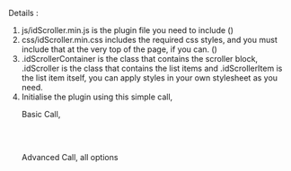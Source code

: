 Details : 

<ol>
<li>js/idScroller.min.js is the plugin file you need to include (<script src="path_to_js_folder/idScroller.min.js"></script>)</li>
<li>css/idScroller.min.css includes the required css styles, and you must include that at the very top of the page, if you can. (<link rel="stylesheet" href="path_to_css_folder/idScroller.min.css">)</li>
<li>.idScrollerContainer is the class that contains the scroller block, .idScroller is the class that contains the list items and .idScrollerItem is the list item itself, you can apply styles in your own stylesheet as you need.</li>
<li>Initialise the plugin using this simple call,

Basic Call,

<pre>
<script>

$(document).ready(function() {

    $(".idScroller").idScroller();

});
</script>
</pre>

Advanced Call, all options

<pre>
<script>
$(document).ready(function() {

    $(".idScroller").idScroller({
        speed : 500, // animation speed.
        pause : 2000, // pause time.
        hoverPause : true, // pause the scroller on hover, true|false, default is true.
        infiniteLoop : true // infinite loop means, it will keep adding the elements one after one, on false, it will go back to top after animating the last element, true|false, default is true.
    });

});
</script>
</pre>

</li>

</ol>
